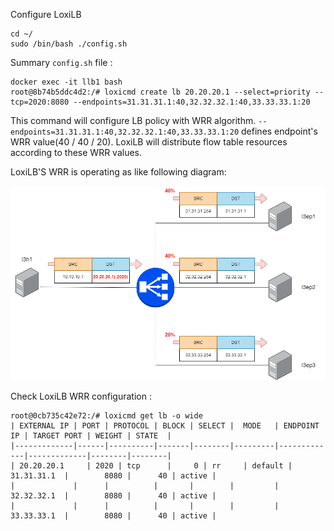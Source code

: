 
Configure LoxiLB

```
cd ~/
sudo /bin/bash ./config.sh
```

Summary `config.sh` file :
```
docker exec -it llb1 bash
root@8b74b5ddc4d2:/# loxicmd create lb 20.20.20.1 --select=priority --tcp=2020:8080 --endpoints=31.31.31.1:40,32.32.32.1:40,33.33.33.1:20
```

This command will configure LB policy with WRR algorithm. `--endpoints=31.31.31.1:40,32.32.32.1:40,33.33.33.1:20` defines endpoint's WRR value(40 / 40 / 20). LoxiLB will distribute flow table resources according to these WRR values.

LoxiLB'S WRR is operating as like following diagram:

![configuration](./assets/configuration.png)


Check LoxiLB WRR configuration :
```
root@0cb735c42e72:/# loxicmd get lb -o wide
| EXTERNAL IP | PORT | PROTOCOL | BLOCK | SELECT |  MODE   | ENDPOINT IP | TARGET PORT | WEIGHT | STATE  |
|-------------|------|----------|-------|--------|---------|-------------|-------------|--------|--------|
| 20.20.20.1     | 2020 | tcp      |     0 | rr     | default | 31.31.31.1  |        8080 |      40 | active |
|             |      |          |       |        |         | 32.32.32.1  |        8080 |      40 | active |
|             |      |          |       |        |         | 33.33.33.1  |        8080 |      40 | active |
```


